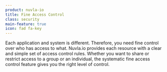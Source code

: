 ```yaml
---
product: nuvla-io
title: Fine Access Control
class: security
main-feature: true
icon: fad fa-key
---
```


Each application and system is different. Therefore, you need fine control over who has access to what. Nuvla.io provides each resource with a clear and simple set of access control rules. Whether you want to share or restrict access to a group or an individual, the systematic fine access control feature gives you the right level of control.
